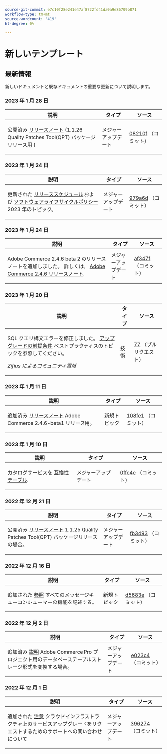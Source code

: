 ```yaml
---
source-git-commit: e7c10f28e241e47af8722fd41da0a9e86709b871
workflow-type: tm+mt
source-wordcount: '419'
ht-degree: 0%

---
```

# 新しいテンプレート

## 最新情報

新しいドキュメントと既存ドキュメントの重要な更新について説明します。

### 2023 年 1 月 28 日

<table style="table-layout:auto;">
  <thead>
    <tr>
      <th>説明</th>
      <th>タイプ</th>
      <th>ソース</th>
    </tr>
  </thead>
  <tbody>
    <tr>
      <td><p>公開済み <a href="https://experienceleague.adobe.com/docs/commerce-operations/tools/quality-patches-tool/release-notes.html">リリースノート</a> (1.1.26 Quality Patches Tool(QPT) パッケージリリース用 )</p>
</td>
      <td>メジャーアップデート</td>
      <td><a href="https://github.com/AdobeDocs/commerce-operations.en/commit/08210f356354d20adf7360d18e2ddba9fe9a565a">08210f</a> （コミット）</td>
    </tr>
  </tbody>
</table>

### 2023 年 1 月 24 日

<table style="table-layout:auto;">
  <thead>
    <tr>
      <th>説明</th>
      <th>タイプ</th>
      <th>ソース</th>
    </tr>
  </thead>
  <tbody>
    <tr>
      <td><p>更新された <a href="https://experienceleague.adobe.com/docs/commerce-operations/release/planning/schedule.html">リリーススケジュール</a> および <a href="https://experienceleague.adobe.com/docs/commerce-operations/release/planning/lifecycle-policy.html">ソフトウェアライフサイクルポリシー</a> 2023 年のトピック。</p>
</td>
      <td>メジャーアップデート</td>
      <td><a href="https://github.com/AdobeDocs/commerce-operations.en/commit/979a6d481021eb26121e79974b2ce6e9280d51c3">979a6d</a> （コミット）</td>
    </tr>
  </tbody>
</table>

### 2023 年 1 月 24 日

<table style="table-layout:auto;">
  <thead>
    <tr>
      <th>説明</th>
      <th>タイプ</th>
      <th>ソース</th>
    </tr>
  </thead>
  <tbody>
    <tr>
      <td><p>Adobe Commerce 2.4.6 beta 2 のリリースノートを追加しました。 詳しくは、 <a href="https://experienceleague.adobe.com/docs/commerce-operations/release/notes/adobe-commerce/2-4-6.html">Adobe Commerce 2.4.6 リリースノート</a>.</p>
</td>
      <td>メジャーアップデート</td>
      <td><a href="https://github.com/AdobeDocs/commerce-operations.en/commit/af347fea185d2a3c02180216feb2fd13f5868081">af347f</a> （コミット）</td>
    </tr>
  </tbody>
</table>

### 2023 年 1 月 20 日

<table style="table-layout:auto;">
  <thead>
    <tr>
      <th>説明</th>
      <th>タイプ</th>
      <th>ソース</th>
    </tr>
  </thead>
  <tbody>
    <tr>
      <td><p>SQL クエリ構文エラーを修正しました。 <a href="https://experienceleague.adobe.com/docs/commerce-operations/implementation-playbook/best-practices/maintenance/commerce-235-upgrade-prerequisites-mariadb.html">アップグレードの前提条件</a> ベストプラクティスのトピックを参照してください。</p>
<p><i>Zifius によるコミュニティ貢献</i></p></td>
      <td>技術</td>
      <td><a href="https://github.com/AdobeDocs/commerce-operations.en/pull/77">77</a> （プルリクエスト）</td>
    </tr>
  </tbody>
</table>

### 2023 年 1 月 11 日

<table style="table-layout:auto;">
  <thead>
    <tr>
      <th>説明</th>
      <th>タイプ</th>
      <th>ソース</th>
    </tr>
  </thead>
  <tbody>
    <tr>
      <td><p>追加済み <a href="https://experienceleague.adobe.com/docs/commerce-operations/release/notes/adobe-commerce/2-4-6.html">リリースノート</a> Adobe Commerce 2.4.6-beta1 リリース用。</p>
</td>
      <td>新規トピック</td>
      <td><a href="https://github.com/AdobeDocs/commerce-operations.en/commit/108fe16a62c51c53d1850583cfd33938e39c7a6c">108fe1</a> （コミット）</td>
    </tr>
  </tbody>
</table>

### 2023 年 1 月 10 日

<table style="table-layout:auto;">
  <thead>
    <tr>
      <th>説明</th>
      <th>タイプ</th>
      <th>ソース</th>
    </tr>
  </thead>
  <tbody>
    <tr>
      <td><p>カタログサービスを <a href="https://experienceleague.adobe.com/docs/commerce-operations/release/product-availability.html">互換性テーブル</a>.</p>
</td>
      <td>メジャーアップデート</td>
      <td><a href="https://github.com/AdobeDocs/commerce-operations.en/commit/0ffc4e9c9b0bb4fe629d0f0fb46bfbb287d5fdcc">0ffc4e</a> （コミット）</td>
    </tr>
  </tbody>
</table><!-- date_group --><!-- month_group -->

### 2022 年 12 月 21 日

<table style="table-layout:auto;">
  <thead>
    <tr>
      <th>説明</th>
      <th>タイプ</th>
      <th>ソース</th>
    </tr>
  </thead>
  <tbody>
    <tr>
      <td><p>公開済み <a href="https://experienceleague.adobe.com/docs/commerce-operations/tools/quality-patches-tool/release-notes.html">リリースノート</a> 1.1.25 Quality Patches Tool(QPT) パッケージリリースの場合。</p>
</td>
      <td>メジャーアップデート</td>
      <td><a href="https://github.com/AdobeDocs/commerce-operations.en/commit/fb34939dcfb754175148538faf83033f165e7d11">fb3493</a> （コミット）</td>
    </tr>
  </tbody>
</table>

### 2022 年 12 月 16 日

<table style="table-layout:auto;">
  <thead>
    <tr>
      <th>説明</th>
      <th>タイプ</th>
      <th>ソース</th>
    </tr>
  </thead>
  <tbody>
    <tr>
      <td><p>追加された <a href="https://experienceleague.adobe.com/docs/commerce-operations/configuration-guide/message-queues/consumers.html">参照</a> すべてのメッセージキューコンシューマーの機能を記述する。</p>
</td>
      <td>新規トピック</td>
      <td><a href="https://github.com/AdobeDocs/commerce-operations.en/commit/d5683e80746bf346048e36627f9901bc359ddd81">d5683e</a> （コミット）</td>
    </tr>
  </tbody>
</table>

### 2022 年 12 月 2 日

<table style="table-layout:auto;">
  <thead>
    <tr>
      <th>説明</th>
      <th>タイプ</th>
      <th>ソース</th>
    </tr>
  </thead>
  <tbody>
    <tr>
      <td><p>追加済み <a href="https://experienceleague.adobe.com/docs/commerce-operations/implementation-playbook/best-practices/maintenance/commerce-235-upgrade-prerequisites-mariadb.html&lt;br/&gt;">説明</a> Adobe Commerce Pro プロジェクト用のデータベーステーブルストレージ形式を変換する場合。</p>
</td>
      <td>メジャーアップデート</td>
      <td><a href="https://github.com/AdobeDocs/commerce-operations.en/commit/e023c47548a8dac6a4c3ed2dcfc7557af27a25a2">e023c4</a> （コミット）</td>
    </tr>
  </tbody>
</table>

### 2022 年 12 月 1 日

<table style="table-layout:auto;">
  <thead>
    <tr>
      <th>説明</th>
      <th>タイプ</th>
      <th>ソース</th>
    </tr>
  </thead>
  <tbody>
    <tr>
      <td><p>追加された <a href="https://experienceleague.adobe.com/docs/commerce-operations/implementation-playbook/best-practices/maintenance/commerce-235-upgrade-prerequisites-mariadb.html">注意</a> クラウドインフラストラクチャ上のサービスアップグレードをリクエストするためのサポートへの問い合わせについて</p>
</td>
      <td>メジャーアップデート</td>
      <td><a href="https://github.com/AdobeDocs/commerce-operations.en/commit/396274c0b22534977cf6efeb222634e470b39f6f">396274</a> （コミット）</td>
    </tr>
  </tbody>
</table><!-- date_group --><!-- month_group --><!-- year_group -->
